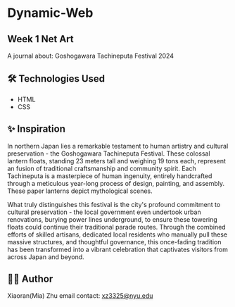 # Dynamic-Web

## Week 1 Net Art
A journal about: Goshogawara Tachineputa Festival 2024

## 🛠️ Technologies Used
- HTML
- CSS

## ✨ Inspiration
In northern Japan lies a remarkable testament to human artistry and cultural preservation - the Goshogawara Tachineputa Festival. These colossal lantern floats, standing 23 meters tall and weighing 19 tons each, represent an fusion of traditional craftsmanship and community spirit. Each Tachineputa is a masterpiece of human ingenuity, entirely handcrafted through a meticulous year-long process of design, painting, and assembly. These paper lanterns depict mythological scenes. 

What truly distinguishes this festival is the city's profound commitment to cultural preservation - the local government even undertook urban renovations, burying power lines underground, to ensure these towering floats could continue their traditional parade routes. Through the combined efforts of skilled artisans, dedicated local residents who manually pull these massive structures, and thoughtful governance, this once-fading tradition has been transformed into a vibrant celebration that captivates visitors from across Japan and beyond. 

## 👨‍💻 Author
Xiaoran(Mia) Zhu
email contact: xz3325@nyu.edu
